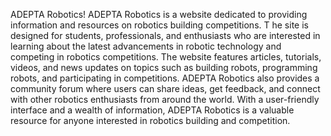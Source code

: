 ADEPTA Robotics!
ADEPTA Robotics is a website dedicated to providing information and resources on robotics building competitions. T
he site is designed for students, professionals, and enthusiasts who are interested in learning about the latest advancements in robotic technology and competing in robotics competitions. 
The website features articles, tutorials, videos, and news updates on topics such as building robots, programming robots, and participating in competitions. 
ADEPTA Robotics also provides a community forum where users can share ideas, get feedback, and connect with other robotics enthusiasts from around the world. 
With a user-friendly interface and a wealth of information, ADEPTA Robotics is a valuable resource for anyone interested in robotics building and competition.
